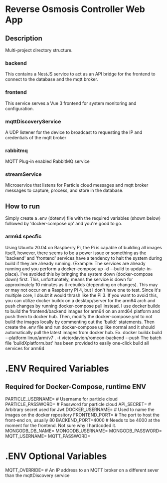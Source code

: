 # Reverse Osmosis Controller Web App

## Description
Multi-project directory structure.
### backend
This contains a NestJS service to act as an API bridge for the frontend to connect to the database and the mqtt broker.
### frontend
This service serves a Vue 3 frontend for system monitoring and configuration.
### mqttDiscoveryService
A UDP listener for the device to broadcast to requesting the IP and credentials of the mqtt broker
### rabbitmq
MQTT Plug-in enabled RabbitMQ service
### streamService
Microservice that listens for Particle cloud messages and mqtt broker messages to capture, process, and store in the database.

## How to run
Simply create a .env (dotenv) file with the required variables (shown below) followed by 'docker-compose up' and you're good to go.

### arm64 specfic
Using Ubuntu 20.04 on Raspberry Pi, the Pi is capable of building all images itself, however, there seems to be a power issue or something
as the 'backend' and 'frontend' services have a tendency to halt the system during build if they are already running. (Example: The services 
are already running and you perform a docker-compose up -d --build to update-in-place). I've avoided this by bringing the system down
(docker-compose down) first. This, unfortunately, means the service is down for approximately 10 minutes as it rebuilds (depending on changes).
This may or may not occur on a Raspberry Pi 4, but I don't have one to test. Since it's multiple core, I doubt it would thrash like the Pi 3.
If you want to avoid this, you can utilize docker buildx on a desktop/server for the arm64 arch and push changes by running docker-compose pull instead.
I use docker buildx to build the frontend/backend images for arm64 on an amd64 platform and push them to docker hub. Then, modify the docker-compose.yml to
not build the images locally by commenting out the 'build:' statements. Then create the .env file and run docker-compose up like normal and it should 
automatically pull the latest images from docker hub.
Ex.
docker buildx build --platform linux/arm/v7 . -t victordavion/romcon-backend --push
The batch file 'buildXplatform.bat' has been provided to easily one-click build all services for arm64

# .ENV Required Variables
## Required for Docker-Compose, runtime ENV
PARTICLE_USERNAME= # Username for particle cloud
PARTICLE_PASSWORD= # Password for particle cloud
API_SECRET= # Arbitrary secret used for Jwt
DOCKER_USERNAME= # Used to name the images on the docker repository
FRONTEND_PORT= # The port to host the front-end on, usually 80
BACKEND_PORT=4000 # Needs to be 4000 at the moment for the frontend. Not sure why I hardcoded it.
MONGODB_DB_NAME=
MONGODB_USERNAME=
MONGODB_PASSWORD=
MQTT_USERNAME=
MQTT_PASSWORD=

# .ENV Optional Variables
MQTT_OVERRIDE= # An IP address to an MQTT broker on a different sever than the mqttDiscovery service

